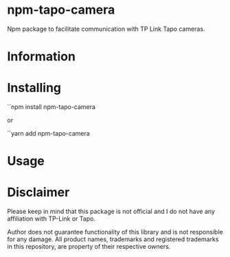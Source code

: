 # npm-tapo-camera
Npm package to facilitate communication with TP Link Tapo cameras.

# Information



# Installing

``npm install npm-tapo-camera

or

``yarn add npm-tapo-camera

# Usage



# Disclaimer
Please keep in mind that this package is not official and I do not have any affiliation with TP-Link or Tapo.

Author does not guarantee functionality of this library and is not responsible for any damage. All product names, trademarks and registered trademarks in this repository, are property of their respective owners.
